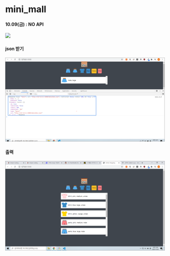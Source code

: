 # mini_mall
<h4>10.09(금) : NO API</h4>
<img src="readme_img/1009(금).PNG" width="600px">
<h4>json 받기</h4>
<img src="readme_img/json_object_complete.PNG" width="600px">
<h4>출력</h4>
<img src="readme_img/결과.PNG" width="600px">
